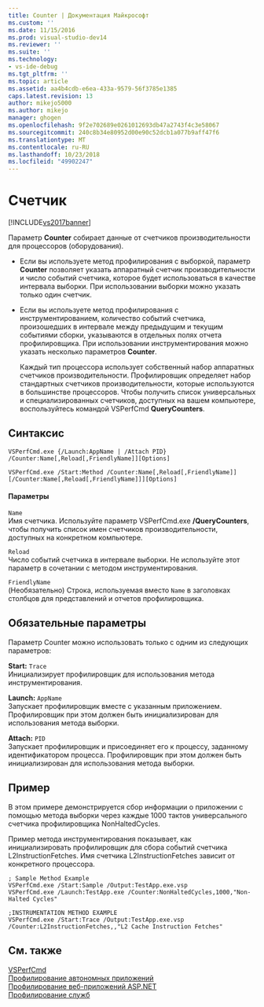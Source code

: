 ```yaml
---
title: Counter | Документация Майкрософт
ms.custom: ''
ms.date: 11/15/2016
ms.prod: visual-studio-dev14
ms.reviewer: ''
ms.suite: ''
ms.technology:
- vs-ide-debug
ms.tgt_pltfrm: ''
ms.topic: article
ms.assetid: aa4b4cdb-e6ea-433a-9579-56f3785e1385
caps.latest.revision: 13
author: mikejo5000
ms.author: mikejo
manager: ghogen
ms.openlocfilehash: 9f2e702689e0261012693db47a2743f4c3e58067
ms.sourcegitcommit: 240c8b34e80952d00e90c52dcb1a077b9aff47f6
ms.translationtype: MT
ms.contentlocale: ru-RU
ms.lasthandoff: 10/23/2018
ms.locfileid: "49902247"
---
```

# <a name="counter"></a>Счетчик
[!INCLUDE[vs2017banner](../includes/vs2017banner.md)]

Параметр **Counter** собирает данные от счетчиков производительности для процессоров (оборудования).  
  
- Если вы используете метод профилирования с выборкой, параметр **Counter** позволяет указать аппаратный счетчик производительности и число событий счетчика, которое будет использоваться в качестве интервала выборки. При использовании выборки можно указать только один счетчик.  
  
- Если вы используете метод профилирования с инструментированием, количество событий счетчика, произошедших в интервале между предыдущим и текущим событиями сборки, указываются в отдельных полях отчета профилировщика. При использовании инструментирования можно указать несколько параметров **Counter**.  
  
  Каждый тип процессора использует собственный набор аппаратных счетчиков производительности. Профилировщик определяет набор стандартных счетчиков производительности, которые используются в большинстве процессоров. Чтобы получить список универсальных и специализированных счетчиков, доступных на вашем компьютере, воспользуйтесь командой VSPerfCmd **QueryCounters**.  
  
## <a name="syntax"></a>Синтаксис  
  
```  
VSPerfCmd.exe {/Launch:AppName | /Attach PID} /Counter:Name[,Reload[,FriendlyName]][Options]  
```  
  
```  
VSPerfCmd.exe /Start:Method /Counter:Name[,Reload[,FriendlyName]][/Counter:Name[,Reload[,FriendlyName]]][Options]  
```  
  
#### <a name="parameters"></a>Параметры  
 `Name`  
 Имя счетчика. Используйте параметр VSPerfCmd.exe **/QueryCounters**, чтобы получить список имен счетчиков производительности, доступных на конкретном компьютере.  
  
 `Reload`  
 Число событий счетчика в интервале выборки. Не используйте этот параметр в сочетании с методом инструментирования.  
  
 `FriendlyName`  
 (Необязательно) Строка, используемая вместо `Name` в заголовках столбцов для представлений и отчетов профилировщика.  
  
## <a name="required-options"></a>Обязательные параметры  
 Параметр Counter можно использовать только с одним из следующих параметров:  
  
 **Start:** `Trace`  
 Инициализирует профилировщик для использования метода инструментирования.  
  
 **Launch:** `AppName`  
 Запускает профилировщик вместе с указанным приложением. Профилировщик при этом должен быть инициализирован для использования метода выборки.  
  
 **Attach:** `PID`  
 Запускает профилировщик и присоединяет его к процессу, заданному идентификатором процесса. Профилировщик при этом должен быть инициализирован для использования метода выборки.  
  
## <a name="example"></a>Пример  
 В этом примере демонстрируется сбор информации о приложении с помощью метода выборки через каждые 1000 тактов универсального счетчика профилировщика NonHaltedCycles.  
  
 Пример метода инструментирования показывает, как инициализировать профилировщик для сбора событий счетчика L2InstructionFetches. Имя счетчика L2InstructionFetches зависит от конкретного процессора.  
  
```  
; Sample Method Example  
VSPerfCmd.exe /Start:Sample /Output:TestApp.exe.vsp  
VSPerfCmd.exe /Launch:TestApp.exe /Counter:NonHaltedCycles,1000,"Non-Halted Cycles"  
  
;INSTRUMENTATION METHOD EXAMPLE  
VSPerfCmd.exe /Start:Trace /Output:TestApp.exe.vsp /Counter:L2InstructionFetches,,"L2 Cache Instruction Fetches"  
```  
  
## <a name="see-also"></a>См. также  
 [VSPerfCmd](../profiling/vsperfcmd.md)   
 [Профилирование автономных приложений](../profiling/command-line-profiling-of-stand-alone-applications.md)   
 [Профилирование веб-приложений ASP.NET](../profiling/command-line-profiling-of-aspnet-web-applications.md)   
 [Профилирование служб](../profiling/command-line-profiling-of-services.md)



